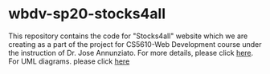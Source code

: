 # wbdv-sp20-stocks4all
This repository contains the code for "Stocks4all" website which we are creating as a part of the project for CS5610-Web Development course under the instruction of Dr. Jose Annunziato. 
For more details, please click [here](https://docs.google.com/document/d/1oXgok6KbzQFXFr-_xN0hF0vAIsVJ-xuo3Wj02EyVY78/edit?usp=sharing).
For UML diagrams. please click [here](https://docs.google.com/document/d/1BnPcgVo1edvfoNdHxE4cdgkjKsoUtmFckNCFw2mutKA/edit?usp=sharing)
